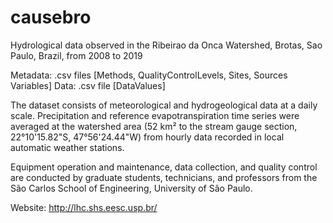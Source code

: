 # causebro
Hydrological data observed in the Ribeirao da Onca Watershed, Brotas, Sao Paulo, Brazil, from 2008 to 2019

Metadata: .csv files [Methods, QualityControlLevels, Sites, Sources Variables] 
Data: .csv file [DataValues]

The dataset consists of meteorological and hydrogeological data at a daily scale. Precipitation and reference evapotranspiration time series were averaged at the watershed area (52 km² to the stream gauge section, 22°10'15.82"S, 47°56'24.44"W) from hourly data recorded in local automatic weather stations. 

Equipment operation and maintenance, data collection, and quality control are conducted by graduate students, technicians, and professors from the São Carlos School of Engineering, University of São Paulo. 

Website: http://lhc.shs.eesc.usp.br/
